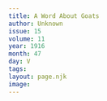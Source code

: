 ```yaml
---
title: A Word About Goats
author: Unknown
issue: 15
volume: 11
year: 1916
month: 47
day: V
tags:
layout: page.njk
image:
---
```



